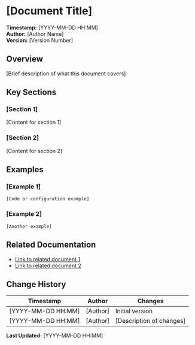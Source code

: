 # [Document Title]

**Timestamp:** [YYYY-MM-DD HH:MM]  
**Author:** [Author Name]  
**Version:** [Version Number]

## Overview

[Brief description of what this document covers]

## Key Sections

### [Section 1]

[Content for section 1]

### [Section 2]

[Content for section 2]

## Examples

### [Example 1]

```
[Code or configuration example]
```

### [Example 2]

```
[Another example]
```

## Related Documentation

- [Link to related document 1](./path/to/document1.md)
- [Link to related document 2](./path/to/document2.md)

## Change History

| Timestamp | Author | Changes |
|-----------|--------|---------|
| [YYYY-MM-DD HH:MM] | [Author] | Initial version |
| [YYYY-MM-DD HH:MM] | [Author] | [Description of changes] |

**Last Updated:** [YYYY-MM-DD HH:MM] 